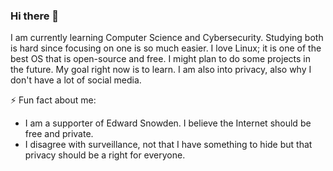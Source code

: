 ### Hi there 👋

<!--
**Dang-The-Vuong/Dang-The-Vuong** is a ✨ _special_ ✨ repository because its `README.md` (this file) appears on your GitHub profile.

Here are some ideas to get you started:

- 🔭 I’m currently working on ...
- 🌱 I’m currently learning ...
- 👯 I’m looking to collaborate on ...
- 🤔 I’m looking for help with ...
- 💬 Ask me about ...
- 📫 How to reach me: ...
- 😄 Pronouns: ...
- ⚡ Fun fact: ...
-->

  I am currently learning Computer Science and Cybersecurity. Studying both is hard since focusing on one is so much easier. I love Linux; it is one of the best OS that is open-source and free. I might plan to do some projects in the future. My goal right now is to learn. I am also into privacy, also why I don't have a lot of social media.

⚡ Fun fact about me:
  - I am a supporter of Edward Snowden. I believe the Internet should be free and private.
  - I disagree with surveillance, not that I have something to hide but that privacy should be a right for everyone.
